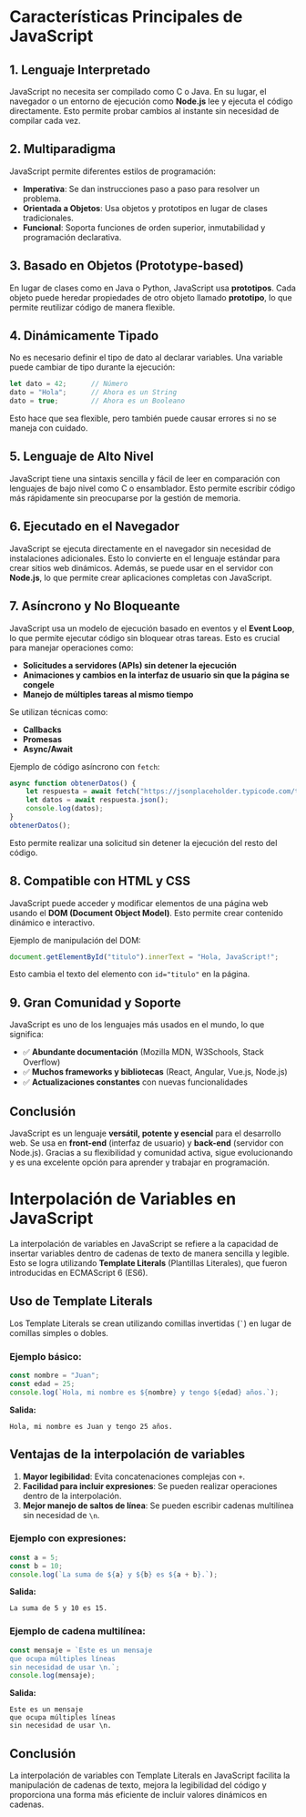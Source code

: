 # Características Principales de JavaScript

## 1. Lenguaje Interpretado
JavaScript no necesita ser compilado como C o Java. En su lugar, el navegador o un entorno de ejecución como **Node.js** lee y ejecuta el código directamente. Esto permite probar cambios al instante sin necesidad de compilar cada vez.

## 2. Multiparadigma
JavaScript permite diferentes estilos de programación:
- **Imperativa**: Se dan instrucciones paso a paso para resolver un problema.
- **Orientada a Objetos**: Usa objetos y prototipos en lugar de clases tradicionales.
- **Funcional**: Soporta funciones de orden superior, inmutabilidad y programación declarativa.

## 3. Basado en Objetos (Prototype-based)
En lugar de clases como en Java o Python, JavaScript usa **prototipos**. Cada objeto puede heredar propiedades de otro objeto llamado **prototipo**, lo que permite reutilizar código de manera flexible.

## 4. Dinámicamente Tipado
No es necesario definir el tipo de dato al declarar variables. Una variable puede cambiar de tipo durante la ejecución:

```js
let dato = 42;      // Número
dato = "Hola";      // Ahora es un String
dato = true;        // Ahora es un Booleano
```

Esto hace que sea flexible, pero también puede causar errores si no se maneja con cuidado.

## 5. Lenguaje de Alto Nivel
JavaScript tiene una sintaxis sencilla y fácil de leer en comparación con lenguajes de bajo nivel como C o ensamblador. Esto permite escribir código más rápidamente sin preocuparse por la gestión de memoria.

## 6. Ejecutado en el Navegador
JavaScript se ejecuta directamente en el navegador sin necesidad de instalaciones adicionales. Esto lo convierte en el lenguaje estándar para crear sitios web dinámicos. Además, se puede usar en el servidor con **Node.js**, lo que permite crear aplicaciones completas con JavaScript.

## 7. Asíncrono y No Bloqueante
JavaScript usa un modelo de ejecución basado en eventos y el **Event Loop**, lo que permite ejecutar código sin bloquear otras tareas. Esto es crucial para manejar operaciones como:
- **Solicitudes a servidores (APIs) sin detener la ejecución**
- **Animaciones y cambios en la interfaz de usuario sin que la página se congele**
- **Manejo de múltiples tareas al mismo tiempo**

Se utilizan técnicas como:
- **Callbacks**
- **Promesas**
- **Async/Await**

Ejemplo de código asíncrono con `fetch`:

```js
async function obtenerDatos() {
    let respuesta = await fetch("https://jsonplaceholder.typicode.com/todos/1");
    let datos = await respuesta.json();
    console.log(datos);
}
obtenerDatos();
```

Esto permite realizar una solicitud sin detener la ejecución del resto del código.

## 8. Compatible con HTML y CSS
JavaScript puede acceder y modificar elementos de una página web usando el **DOM (Document Object Model)**. Esto permite crear contenido dinámico e interactivo.

Ejemplo de manipulación del DOM:

```js
document.getElementById("titulo").innerText = "Hola, JavaScript!";
```

Esto cambia el texto del elemento con `id="titulo"` en la página.

## 9. Gran Comunidad y Soporte
JavaScript es uno de los lenguajes más usados en el mundo, lo que significa:
- ✅ **Abundante documentación** (Mozilla MDN, W3Schools, Stack Overflow)
- ✅ **Muchos frameworks y bibliotecas** (React, Angular, Vue.js, Node.js)
- ✅ **Actualizaciones constantes** con nuevas funcionalidades

## Conclusión
JavaScript es un lenguaje **versátil, potente y esencial** para el desarrollo web. Se usa en **front-end** (interfaz de usuario) y **back-end** (servidor con Node.js). Gracias a su flexibilidad y comunidad activa, sigue evolucionando y es una excelente opción para aprender y trabajar en programación.


# Interpolación de Variables en JavaScript

La interpolación de variables en JavaScript se refiere a la capacidad de insertar variables dentro de cadenas de texto de manera sencilla y legible. Esto se logra utilizando **Template Literals** (Plantillas Literales), que fueron introducidas en ECMAScript 6 (ES6).

## Uso de Template Literals
Los Template Literals se crean utilizando comillas invertidas (`` ` ``) en lugar de comillas simples o dobles.

### Ejemplo básico:
```javascript
const nombre = "Juan";
const edad = 25;
console.log(`Hola, mi nombre es ${nombre} y tengo ${edad} años.`);
```
**Salida:**
```
Hola, mi nombre es Juan y tengo 25 años.
```

## Ventajas de la interpolación de variables
1. **Mayor legibilidad**: Evita concatenaciones complejas con `+`.
2. **Facilidad para incluir expresiones**: Se pueden realizar operaciones dentro de la interpolación.
3. **Mejor manejo de saltos de línea**: Se pueden escribir cadenas multilínea sin necesidad de `\n`.

### Ejemplo con expresiones:
```javascript
const a = 5;
const b = 10;
console.log(`La suma de ${a} y ${b} es ${a + b}.`);
```
**Salida:**
```
La suma de 5 y 10 es 15.
```

### Ejemplo de cadena multilínea:
```javascript
const mensaje = `Este es un mensaje
que ocupa múltiples líneas
sin necesidad de usar \n.`;
console.log(mensaje);
```
**Salida:**
```
Este es un mensaje
que ocupa múltiples líneas
sin necesidad de usar \n.
```

## Conclusión
La interpolación de variables con Template Literals en JavaScript facilita la manipulación de cadenas de texto, mejora la legibilidad del código y proporciona una forma más eficiente de incluir valores dinámicos en cadenas.
